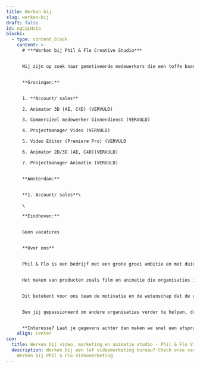 ```yaml
---
title: Werken bij
slug: werken-bij
draft: false
id: ngCqLHsIo
blocks:
  - type: content_block
    content: >-
      # ***Werken bij Phil & Flo Creative Studio***


      Wij zijn op zoek naar gemotiveerde medewerkers die een toffe baan willen met veel afwisseling op het gebied van video, animatiefilms, websites en online marketing. Wij zijn op zoek naar toppers die ons team versterken en achter onze kernwaarden staan:


      **Groningen:**


      1. **Account/ sales**

      2. Animator 3D (AE, C4D) (VERVULD)

      3. Commercieel medewerker binnendienst (VERVULD)

      4. Projectmanager Video (VERVULD)

      5. Video Editor (Premiere Pro) (VERVULD

      6. Animator 2D/3D (AE, C4D)(VERVULD)

      7. Projectmanager Animatie (VERVULD)


      **Amsterdam:**


      **1. Account/ sales**\

      \

      **Eindhoven:**


      Geen vacatures


      **Over ons**


      Phil & Flo is een bedrijf met een grote groei ambitie en met duidelijke kernwaarden. Bij ons werken, betekent werken voor organisaties die de wereld vooruit helpen.


      Het maken van producten zoals film en animatie die organisaties in staat stellen hun ambities waar te maken. Ambities waar wij ook als team achter staan. Zo werken we niet voor de olie-industrie, tabaksindustrie etc. 


      Dit betekent voor ons team de motivatie en de wetenschap dat de uren die je investeert in je werk ook daadwerkelijk bijdragen aan een betere wereld.


      Ben jij gepassioneerd om andere organisaties verder te helpen, door de inzet van mooie producten zoals film en animatie? In een team waar wordt gelachen, hard wordt gewerkt, waar we elkaar helpen en waar we iedere dag weer bijleren. Een hecht en open team dus, waar ideeën worden gehoord en verandering ten goede wordt aangemoedigd.


      **Interesse? Laat je gegevens achter dan maken we snel een afspraak!**
    align: center
seo:
  title: Werken bij video, marketing en animatie studio - Phil & Flo Videomarketing
  description: Werken bij een tof videomarketing bureau? Check onze vacatures!
    Werken bij Phil & Flo Videomarketing
---
```

